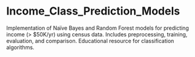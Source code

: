 # Income_Class_Prediction_Models
Implementation of Naïve Bayes and Random Forest models for predicting income (> $50K/yr) using census data. Includes preprocessing, training, evaluation, and comparison. Educational resource for classification algorithms.
